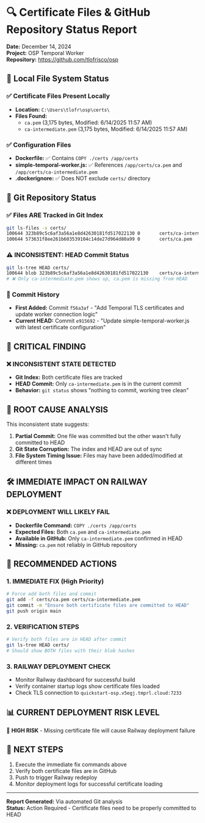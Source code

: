 # 🔍 Certificate Files & GitHub Repository Status Report

**Date:** December 14, 2024  
**Project:** OSP Temporal Worker  
**Repository:** https://github.com/tlofrisco/osp  

## 📁 Local File System Status

### ✅ Certificate Files Present Locally
- **Location:** `C:\Users\tlofr\osp\certs\`
- **Files Found:**
  - `ca.pem` (3,175 bytes, Modified: 6/14/2025 11:57 AM)
  - `ca-intermediate.pem` (3,175 bytes, Modified: 6/14/2025 11:57 AM)

### ✅ Configuration Files
- **Dockerfile:** ✅ Contains `COPY ./certs /app/certs` 
- **simple-temporal-worker.js:** ✅ References `/app/certs/ca.pem` and `/app/certs/ca-intermediate.pem`
- **.dockerignore:** ✅ Does NOT exclude `certs/` directory

## 🔄 Git Repository Status

### ✅ Files ARE Tracked in Git Index
```bash
git ls-files -s certs/
100644 323b89c5c6af3a56a1e8d42630181fd517022130 0       certs/ca-intermediate.pem
100644 573631f8ee261b603539104c14de27d964d80a99 0       certs/ca.pem
```

### ⚠️ INCONSISTENT: HEAD Commit Status
```bash
git ls-tree HEAD certs/
100644 blob 323b89c5c6af3a56a1e8d42630181fd517022130    certs/ca-intermediate.pem
# ❌ Only ca-intermediate.pem shows up, ca.pem is missing from HEAD
```

### 📝 Commit History
- **First Added:** Commit `f56a3af` - "Add Temporal TLS certificates and update worker connection logic"
- **Current HEAD:** Commit `e915692` - "Update simple-temporal-worker.js with latest certificate configuration"

## 🚨 CRITICAL FINDING

### ❌ **INCONSISTENT STATE DETECTED**
- **Git Index:** Both certificate files are tracked
- **HEAD Commit:** Only `ca-intermediate.pem` is in the current commit
- **Behavior:** `git status` shows "nothing to commit, working tree clean"

## 🎯 **ROOT CAUSE ANALYSIS**

This inconsistent state suggests:
1. **Partial Commit:** One file was committed but the other wasn't fully committed to HEAD
2. **Git State Corruption:** The index and HEAD are out of sync
3. **File System Timing Issue:** Files may have been added/modified at different times

## 🛠️ **IMMEDIATE IMPACT ON RAILWAY DEPLOYMENT**

### ❌ **DEPLOYMENT WILL LIKELY FAIL**
- **Dockerfile Command:** `COPY ./certs /app/certs` 
- **Expected Files:** Both `ca.pem` and `ca-intermediate.pem`
- **Available in GitHub:** Only `ca-intermediate.pem` confirmed in HEAD
- **Missing:** `ca.pem` not reliably in GitHub repository

## 🔧 **RECOMMENDED ACTIONS**

### 1. **IMMEDIATE FIX** (High Priority)
```bash
# Force add both files and commit
git add -f certs/ca.pem certs/ca-intermediate.pem
git commit -m "Ensure both certificate files are committed to HEAD"
git push origin main
```

### 2. **VERIFICATION STEPS**
```bash
# Verify both files are in HEAD after commit
git ls-tree HEAD certs/
# Should show BOTH files with their blob hashes
```

### 3. **RAILWAY DEPLOYMENT CHECK**
- Monitor Railway dashboard for successful build
- Verify container startup logs show certificate files loaded
- Check TLS connection to `quickstart-osp.v5egj.tmprl.cloud:7233`

## 📊 **CURRENT DEPLOYMENT RISK LEVEL**

🔴 **HIGH RISK** - Missing certificate file will cause Railway deployment failure

## 🎯 **NEXT STEPS**
1. Execute the immediate fix commands above
2. Verify both certificate files are in GitHub 
3. Push to trigger Railway redeploy
4. Monitor deployment logs for successful certificate loading

---
**Report Generated:** Via automated Git analysis  
**Status:** Action Required - Certificate files need to be properly committed to HEAD 